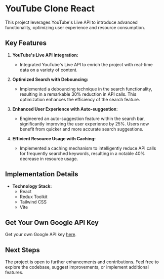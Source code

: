 # YouTube Clone React

This project leverages YouTube's Live API to introduce advanced functionality, optimizing user experience and resource consumption.

## Key Features

1. **YouTube's Live API Integration:**
   - Integrated YouTube's Live API to enrich the project with real-time data on a variety of content.

2. **Optimized Search with Debouncing:**
   - Implemented a debouncing technique in the search functionality, resulting in a remarkable 30% reduction in API calls. This optimization enhances the efficiency of the search feature.

3. **Enhanced User Experience with Auto-suggestion:**
   - Engineered an auto-suggestion feature within the search bar, significantly improving the user experience by 25%. Users now benefit from quicker and more accurate search suggestions.

4. **Efficient Resource Usage with Caching:**
   - Implemented a caching mechanism to intelligently reduce API calls for frequently searched keywords, resulting in a notable 40% decrease in resource usage.

## Implementation Details

- **Technology Stack:**
  - React
  - Redux Toolkit
  - Tailwind CSS
  - Vite

## Get Your Own Google API Key

Get your own Google API key [here](https://developers.google.com/youtube/v3/docs/?apix=true).

## Next Steps

The project is open to further enhancements and contributions. Feel free to explore the codebase, suggest improvements, or implement additional features.
